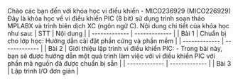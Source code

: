 Chào các bạn đến với khóa học vi điều khiển - MICO236929 (MICO226929)
Đây là khóa học về vi điều khiển PIC (8 bit) sử dụng trình soạn thảo MPLABX và trình biên dịch XC (ngôn ngữ C). Nội dung chi tiết của khóa học như sau:
| STT  | Nội dung |
| ------------- | ------------- |
| Bài 1  | Chuẩn bị cho lớp học: Hướng dẫn cài đặt phần cứng và phần mềm  |
| ------------- | ------------- |
| Bài 2  | Giới thiệu lập trình vi điều khiển PIC: 
        - Trong bài này, bạn sẽ được hướng dẫn một quá trình làm việc với vi điều khiển PIC với phần mã nguồn đã được chuẩn bị sẵn  |
| ------------- | ------------- |
| Bài 3  | Lập trình I/O đơn giản |
